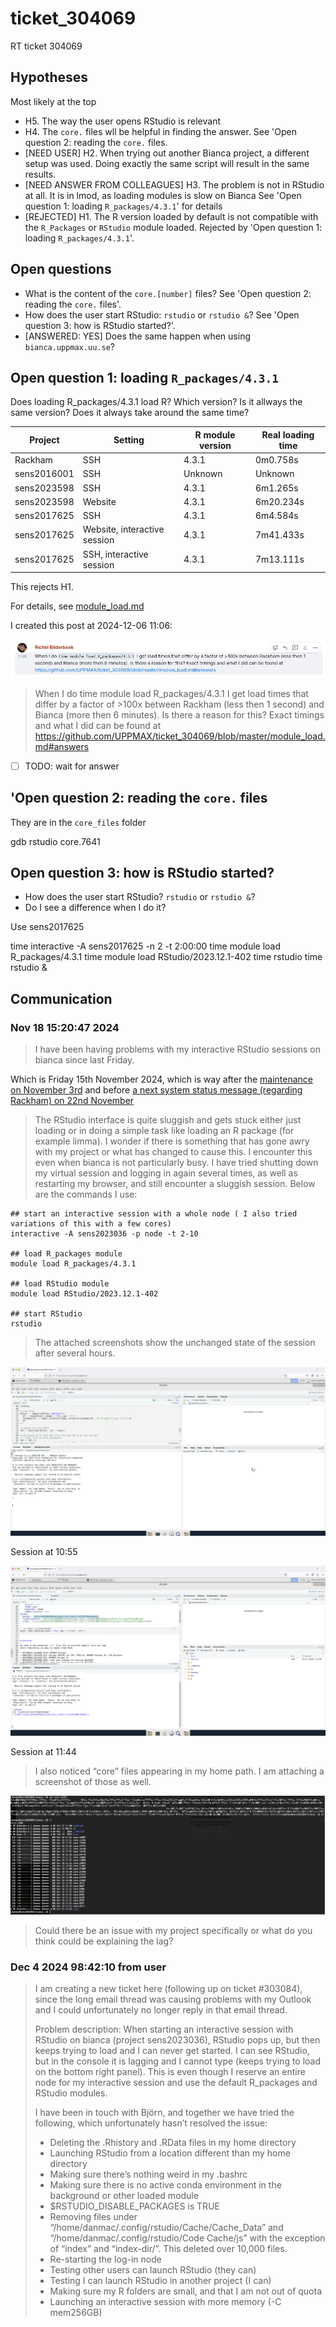 # ticket_304069

RT ticket 304069

## Hypotheses

Most likely at the top

- H5. The way the user opens RStudio is relevant
- H4. The `core.` files wll be helpful in finding the answer.
  See 'Open question 2: reading the `core.` files.
- [NEED USER] H2. When trying out another Bianca project, a different setup was used.
  Doing exactly the same script will result in the same results.
- [NEED ANSWER FROM COLLEAGUES] H3. The problem is not in RStudio at all. It is in lmod, as loading
  modules is slow on Bianca
  See 'Open question 1: loading `R_packages/4.3.1`' for details
- [REJECTED] H1. The R version loaded by default is not compatible with the `R_Packages`
  or `RStudio` module loaded.
  Rejected by 'Open question 1: loading `R_packages/4.3.1`'.

## Open questions

- What is the content of the `core.[number]` files?
  See 'Open question 2: reading the `core.` files'.
- How does the user start RStudio: `rstudio` or `rstudio &`?
  See 'Open question 3: how is RStudio started?'.
- [ANSWERED: YES] Does the same happen when using `bianca.uppmax.uu.se`?

## Open question 1: loading `R_packages/4.3.1`

Does loading R_packages/4.3.1 load R?
Which version?
Is it allways the same version?
Does it always take around the same time?

Project    |Setting                     |R module version|Real loading time
-----------|----------------------------|----------------|-----------------
Rackham    |SSH                         |4.3.1           |0m0.758s
sens2016001|SSH                         |Unknown         |Unknown
sens2023598|SSH                         |4.3.1           |6m1.265s
sens2023598|Website                     |4.3.1           |6m20.234s
sens2017625|SSH                         |4.3.1           |6m4.584s
sens2017625|Website, interactive session|4.3.1           |7m41.433s
sens2017625|SSH, interactive session    |4.3.1           |7m13.111s

This rejects H1.

For details, see [module_load.md](module_load.md)

I created this post at 2024-12-06 11:06:

![Matrix post](module_load_r_packages_matrix.png)

> When I do time module load R_packages/4.3.1 I get load times that differ by
> a factor of >100x between Rackham (less then 1 second) and Bianca 
> (more then 6 minutes). Is there a reason for this? Exact timings and what I
> did can be found at
> https://github.com/UPPMAX/ticket_304069/blob/master/module_load.md#answers

- [ ] TODO: wait for answer

## 'Open question 2: reading the `core.` files

They are in the `core_files` folder

gdb rstudio core.7641


## Open question 3: how is RStudio started?

- How does the user start RStudio? `rstudio` or `rstudio &`?
- Do I see a difference when I do it?


Use sens2017625

time interactive -A sens2017625 -n 2 -t 2:00:00
time module load R_packages/4.3.1
time module load RStudio/2023.12.1-402
time rstudio
time rstudio &


## Communication

### Nov 18 15:20:47 2024

> I have been having problems with my interactive RStudio sessions on bianca
> since last Friday. 

Which is Friday 15th November 2024, which is way after
the [maintenance on November 3rd](https://status.uppmax.uu.se/2024-11-03/november-maintenance/)
and before
[a next system status message (regarding Rackham) on 22nd November](https://status.uppmax.uu.se/2024-11-22/rackham-failed-jobs/)

> The RStudio interface is quite sluggish and gets stuck either just loading or in doing a simple task like loading an R package (for example limma). I wonder if there is something that has gone awry with my project or what has changed to cause this. I encounter this even when bianca is not particularly busy. I have tried shutting down my virtual session and logging in again several times, as well as restarting my browser, and still encounter a sluggish session. Below are the commands I use:

```text
## start an interactive session with a whole node ( I also tried variations of this with a few cores)
interactive -A sens2023036 -p node -t 2-10

## load R_packages module
module load R_packages/4.3.1

## load RStudio module
module load RStudio/2023.12.1-402

## start RStudio
rstudio
```

> The attached screenshots show the unchanged state of the session after several
> hours. 


![Session at 10:55](image001.png)

Session at 10:55

![Session at 11:44](image002.png)

Session at 11:44

> I also noticed “core” files appearing in my home path.
> I am attaching a screenshot of those as well.

![](image003.png)

> Could there be an issue with my project specifically
> or what do you think could be explaining the lag?

### Dec 4 2024 98:42:10 from user

> I am creating a new ticket here (following up on ticket #303084), since the long email thread was causing problems with my Outlook and I could unfortunately no longer reply in that email thread.
> 
> Problem description: When starting an interactive session with RStudio on bianca (project sens2023036), RStudio pops up, but then keeps trying to load and I can never get started. I can see RStudio, but in the console it is lagging and I cannot type (keeps trying to load on the bottom right panel). This is even though I reserve an entire node for my interactive session and use the default R_packages and RStudio modules.
> 
> I have been in touch with Björn, and together we have tried the following, which unfortunately hasn’t resolved the issue:
> 
> * Deleting the .Rhistory and .RData files in my home directory
> * Launching RStudio from a location different than my home directory
> * Making sure there’s nothing weird in my .bashrc
> * Making sure there is no active conda environment in the background or other loaded module
> * $RSTUDIO_DISABLE_PACKAGES is TRUE
> * Removing files under “/home/danmac/.config/rstudio/Cache/Cache_Data” and “/home/danmac/.config/rstudio/Code Cache/js” with the exception of “index” and “index-dir/”. This deleted over 10,000 files.
> * Re-starting the log-in node
> * Testing other users can launch RStudio (they can)
> * Testing I can launch RStudio in another project (I can)
> * Making sure my R folders are small, and that I am not out of quota
> * Launching an interactive session with more memory (-C mem256GB)

